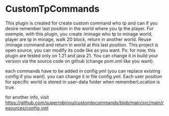 # CustomTpCommands

This plugin is created for create custom command who tp and can if you desire remember last position in the world where you tp the player.
For exemple, with this plugin, you create /minage who tp to minage world, player are tp in minage, walk 20 block, return in another world. Reuse /minage command and return in world at this last position.
This project is open source, you can modify its code like as you want.
Ps: for now, this plugin are tested only on 1.21 and java 21. You can change it in build your version via the source code on github (change pom.xml like you want).

each commands have to be added in config.yml (you can replace existing config if you want). you can change it in file config.yml. Each user position for specific world is stored in user-data folder when rememberLocation is true.

for another info, visit https://github.com/superrobinou/customtpcommands/blob/main/src/main/resources/config.yml